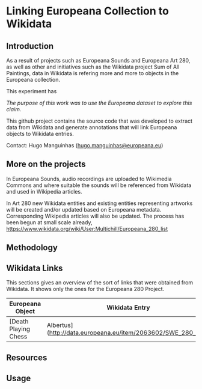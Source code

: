# Linking Europeana Collection to Wikidata

## Introduction

As a result of projects such as Europeana Sounds and Europeana Art 280, as well
as other and initiatives such as the Wikidata project Sum of All Paintings, data 
in Wikidata is refering more and more to objects in the Europeana collection.

This experiment has 


*The purpose of this work was to use the Europeana dataset to explore this claim.*

This github project contains the source code that was developed to extract
data from Wikidata and generate annotations that will link Europeana objects to
Wikidata entries. 

Contact: Hugo Manguinhas (hugo.manguinhas@europeana.eu)

## More on the projects

In Europeana Sounds, audio recordings are uploaded to Wikimedia Commons and 
where suitable the sounds will be referenced from Wikidata and used in Wikipedia articles.

In Art 280 new Wikidata entities and existing entities representing artworks 
will be created and/or updated based on Europeana metadata. Corresponding 
Wikipedia articles will also be updated. The process has been begun at small 
scale already, https://www.wikidata.org/wiki/User:Multichill/Europeana_280_list

## Methodology



## Wikidata Links

This sections gives an overview of the sort of links that were obtained from
Wikidata. It shows only the ones for the Europeana 280 Project.



| Europeana Object | Wikidata Entry | Annotation | 
| --- | --- | --- |
| [Death Playing Chess | Albertus](http://data.europeana.eu/item/2063602/SWE_280_001) | [](http://www.wikidata.org/entity/Q21257918) | [184](http://test-annotations.europeana.eu/annotation/webanno/184?wskey=apidemo) |

## Resources



## Usage

